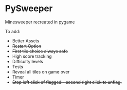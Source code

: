 # PySweeper

Minesweeper recreated in pygame

To add:

- Better Assets
- ~~Restart Option~~
- ~~First tile choice always safe~~
- High score tracking
- Difficulty levels
- ~~Tests~~
- Reveal all tiles on game over
- Timer
- ~~Stop left click of flagged - second right click to unflag.~~
